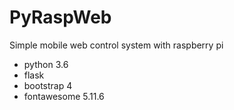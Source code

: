 # PyRaspWeb
Simple mobile web control system with raspberry pi

- python 3.6
- flask
- bootstrap 4
- fontawesome 5.11.6
